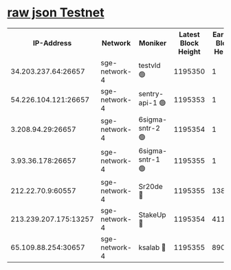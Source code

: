 
[raw json Testnet](https://rpc-check.sget.stavr.tech/sget/rpc-sget-result.json)
=


<table><tr><th>IP-Address</th><th>Network</th><th>Moniker</th><th>Latest Block Height</th><th>Earliest Block Height</th><th>Catching Up</th><th>Tx Index</th><th>Voting Power</th><th>Scan Time</th></tr><tr><td>34.203.237.64:26657</td><td>sge-network-4</td><td>testvld 🟢</td><td>1195350</td><td>1</td><td>False</td><td>on</td><td>0</td><td>2024-01-20T22:42:48.220112917UTC</td></tr><tr><td>54.226.104.121:26657</td><td>sge-network-4</td><td>sentry-api-1 🟢</td><td>1195353</td><td>1</td><td>False</td><td>on</td><td>0</td><td>2024-01-20T22:43:03.173262200UTC</td></tr><tr><td>3.208.94.29:26657</td><td>sge-network-4</td><td>6sigma-sntr-2 🟢</td><td>1195354</td><td>1</td><td>False</td><td>on</td><td>0</td><td>2024-01-20T22:43:13.230250158UTC</td></tr><tr><td>3.93.36.178:26657</td><td>sge-network-4</td><td>6sigma-sntr-1 🟢</td><td>1195355</td><td>1</td><td>False</td><td>on</td><td>0</td><td>2024-01-20T22:43:15.928824592UTC</td></tr><tr><td>212.22.70.9:60557</td><td>sge-network-4</td><td>Sr20de 🔴</td><td>1195355</td><td>138001</td><td>False</td><td>on</td><td>104</td><td>2024-01-20T22:43:18.726121608UTC</td></tr><tr><td>213.239.207.175:13257</td><td>sge-network-4</td><td>StakeUp 🔴</td><td>1195354</td><td>411001</td><td>False</td><td>off</td><td>100</td><td>2024-01-20T22:43:12.210526925UTC</td></tr><tr><td>65.109.88.254:30657</td><td>sge-network-4</td><td>ksalab 🔴</td><td>1195355</td><td>890001</td><td>False</td><td>off</td><td>1148</td><td>2024-01-20T22:43:16.254828472UTC</td></tr></table>
